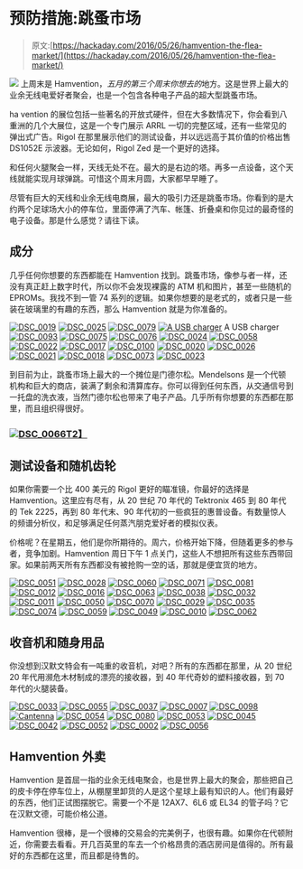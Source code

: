 # 预防措施:跳蚤市场

> 原文:[https://hackaday.com/2016/05/26/hamvention-the-flea-market/](https://hackaday.com/2016/05/26/hamvention-the-flea-market/)

[![](../Images/dac5b48d1d0b2ec37786d363ce77b2cb.png)](https://hackaday.com/wp-content/uploads/2016/05/eme1.png) 上周末是 Hamvention，*五月的第三个周末你想去的*地方。这是世界上最大的业余无线电爱好者聚会，也是一个包含各种电子产品的超大型跳蚤市场。

ha vention 的展位包括一些著名的开放式硬件，但在大多数情况下，你会看到八重洲的几个大展位，这是一个专门展示 ARRL 一切的完整区域，还有一些常见的弹出式广告。Rigol 在那里展示他们的测试设备，并以远远高于其价值的价格出售 DS1052E 示波器。无论如何，Rigol Zed 是一个更好的选择。

和任何火腿聚会一样，天线无处不在。最大的是右边的塔。再多一点设备，这个天线就能实现月球弹跳。可惜这个周末月圆，大家都早早睡了。

尽管有巨大的天线和业余无线电商展，最大的吸引力还是跳蚤市场。你看到的是大约两个足球场大小的停车位，里面停满了汽车、帐篷、折叠桌和你见过的最奇怪的电子设备。那是什么感觉？请往下读。

## 成分

几乎任何你想要的东西都能在 Hamvention 找到。跳蚤市场，像参与者一样，还没有真正赶上数字时代，所以你不会发现裸露的 ATM 机和图片，甚至一些随机的 EPROMs。我找不到一管 74 系列的逻辑。如果你想要的是老式的，或者只是一些装在玻璃里的有趣的东西，那么 Hamvention 就是为你准备的。

 [![DSC_0019](../Images/e211925d4b3d1fe3d4948d528fbf60f7.png "DSC_0019")](https://i0.wp.com/hackaday.com/wp-content/uploads/2016/05/dsc_0019.jpg?ssl=1)  [![DSC_0025](../Images/c0d8fb6c6ace3e6a1b2eee73fa31bf7f.png "DSC_0025")](https://i0.wp.com/hackaday.com/wp-content/uploads/2016/05/dsc_0025.jpg?ssl=1)  [![DSC_0079](../Images/725cd30c43926fa0bd4a8c596b06dbe2.png "DSC_0079")](https://i0.wp.com/hackaday.com/wp-content/uploads/2016/05/dsc_0079.jpg?ssl=1)  [![A USB charger](../Images/50fa98aab8b785e7894090e5678608d2.png "DSC_0139")](https://i0.wp.com/hackaday.com/wp-content/uploads/2016/05/dsc_0139.jpg?ssl=1) A USB charger [![DSC_0093](../Images/9bac78f5bcecc8fb89605e133a2e1079.png "DSC_0093")](https://i0.wp.com/hackaday.com/wp-content/uploads/2016/05/dsc_0093.jpg?ssl=1)  [![DSC_0075](../Images/7cd06f7bad4d4ca0a8085b4ff388adf8.png "DSC_0075")](https://i0.wp.com/hackaday.com/wp-content/uploads/2016/05/dsc_0075.jpg?ssl=1)  [![DSC_0076](../Images/0956181be735ec5eef02cfc0e8b7189b.png "DSC_0076")](https://i0.wp.com/hackaday.com/wp-content/uploads/2016/05/dsc_0076.jpg?ssl=1)  [![DSC_0024](../Images/0d1ce8973f123a9fe4c83073d36d1ee8.png "DSC_0024")](https://i0.wp.com/hackaday.com/wp-content/uploads/2016/05/dsc_0024.jpg?ssl=1)  [![DSC_0058](../Images/a96efd7570d72a866f5fcb52e49d94a8.png "DSC_0058")](https://i0.wp.com/hackaday.com/wp-content/uploads/2016/05/dsc_0058.jpg?ssl=1)  [![DSC_0022](../Images/b9cecec1242decd58e55b476b735da31.png "DSC_0022")](https://i0.wp.com/hackaday.com/wp-content/uploads/2016/05/dsc_0022.jpg?ssl=1)  [![DSC_0017](../Images/64c4dd545fe9a9c805160c46c152c065.png "DSC_0017")](https://i0.wp.com/hackaday.com/wp-content/uploads/2016/05/dsc_0017.jpg?ssl=1)  [![DSC_0100](../Images/dcd5caa7d6b359144278d410ceb12c1d.png "DSC_0100")](https://i0.wp.com/hackaday.com/wp-content/uploads/2016/05/dsc_0100.jpg?ssl=1)  [![DSC_0020](../Images/7d3ce06cc2eba5f79a96c6effd517e6e.png "DSC_0020")](https://i0.wp.com/hackaday.com/wp-content/uploads/2016/05/dsc_0020.jpg?ssl=1)  [![DSC_0026](../Images/ead7325ca834d20ee42c386e26f0d10a.png "DSC_0026")](https://i0.wp.com/hackaday.com/wp-content/uploads/2016/05/dsc_0026.jpg?ssl=1)  [![DSC_0021](../Images/b29fa7affb977994d568b1096e0fff5f.png "DSC_0021")](https://i0.wp.com/hackaday.com/wp-content/uploads/2016/05/dsc_0021.jpg?ssl=1)  [![DSC_0018](../Images/e67169b318cf8d54cb7b38c659c649c8.png "DSC_0018")](https://i0.wp.com/hackaday.com/wp-content/uploads/2016/05/dsc_0018.jpg?ssl=1)  [![DSC_0073](../Images/a14ce99efc207da2d10b604b806e141f.png "DSC_0073")](https://i0.wp.com/hackaday.com/wp-content/uploads/2016/05/dsc_0073.jpg?ssl=1)  [![DSC_0023](../Images/bd08513797e45eeeae85a11147f27a4b.png "DSC_0023")](https://i0.wp.com/hackaday.com/wp-content/uploads/2016/05/dsc_0023.jpg?ssl=1) 

到目前为止，跳蚤市场上最大的一个摊位是门德尔松。Mendelsons 是一个代顿机构和巨大的商店，装满了剩余和清算库存。你可以得到任何东西，从交通信号到一托盘的洗衣液，当然门德尔松也带来了电子产品。几乎所有你想要的东西都在那里，而且组织得很好。

### [![DSC_0066](../Images/b18485b6153c907d7a67d36470067f59.png)T2】](https://hackaday.com/wp-content/uploads/2016/05/dsc_0066.jpg)

## 测试设备和随机齿轮

如果你需要一个比 400 美元的 Rigol 更好的瞄准镜，你最好的选择是 Hamvention。这里应有尽有，从 20 世纪 70 年代的 Tektronix 465 到 80 年代的 Tek 2225，再到 80 年代末、90 年代初的一些疯狂的惠普设备。有数量惊人的频谱分析仪，和足够满足任何蒸汽朋克爱好者的模拟仪表。

价格呢？在星期五，他们是你所期待的。周六，价格开始下降，但随着更多的参与者，竞争加剧。Hamvention 周日下午 1 点关门，这些人不想把所有这些东西带回家。如果前两天所有东西都没有被抢购一空的话，那就是便宜货的地方。

 [![DSC_0051](../Images/912503715460655c195018fea03129a3.png "DSC_0051")](https://i0.wp.com/hackaday.com/wp-content/uploads/2016/05/dsc_0051.jpg?ssl=1)  [![DSC_0028](../Images/7c6b6950e49d6128c24bd3b509175a47.png "DSC_0028")](https://i0.wp.com/hackaday.com/wp-content/uploads/2016/05/dsc_0028.jpg?ssl=1)  [![DSC_0060](../Images/63a6b7fae0bf53c718fd678fa1699149.png "DSC_0060")](https://i0.wp.com/hackaday.com/wp-content/uploads/2016/05/dsc_0060.jpg?ssl=1)  [![DSC_0071](../Images/3b4a0d47fa2db61e3a07d0076ef2fa78.png "DSC_0071")](https://i0.wp.com/hackaday.com/wp-content/uploads/2016/05/dsc_0071.jpg?ssl=1)  [![DSC_0081](../Images/676bd22c5da771e69defd3d65967890a.png "DSC_0081")](https://i0.wp.com/hackaday.com/wp-content/uploads/2016/05/dsc_0081.jpg?ssl=1)  [![DSC_0012](../Images/c1b4e4fc8207f6dd98f6c902a9490857.png "DSC_0012")](https://i0.wp.com/hackaday.com/wp-content/uploads/2016/05/dsc_0012.jpg?ssl=1)  [![DSC_0016](../Images/945e51e25e047495ceb9403451ab6467.png "DSC_0016")](https://i0.wp.com/hackaday.com/wp-content/uploads/2016/05/dsc_0016.jpg?ssl=1)  [![DSC_0063](../Images/8a0671a3b3ae30fca78e219b3c1e57e4.png "DSC_0063")](https://i0.wp.com/hackaday.com/wp-content/uploads/2016/05/dsc_0063.jpg?ssl=1)  [![DSC_0038](../Images/6f08aece41605b7a9bb5809d121b2bb1.png "DSC_0038")](https://i0.wp.com/hackaday.com/wp-content/uploads/2016/05/dsc_0038.jpg?ssl=1)  [![DSC_0032](../Images/d130a71232b53d4eb53b7322810a1e5a.png "DSC_0032")](https://i0.wp.com/hackaday.com/wp-content/uploads/2016/05/dsc_0032.jpg?ssl=1)  [![DSC_0011](../Images/c761764f665e2372749f45579e2203fb.png "DSC_0011")](https://i0.wp.com/hackaday.com/wp-content/uploads/2016/05/dsc_0011.jpg?ssl=1)  [![DSC_0050](../Images/d0d175ad5d2f76917cf4d1843f9a7dbd.png "DSC_0050")](https://i0.wp.com/hackaday.com/wp-content/uploads/2016/05/dsc_0050.jpg?ssl=1)  [![DSC_0070](../Images/453518678fb99c194083c46e162a3176.png "DSC_0070")](https://i0.wp.com/hackaday.com/wp-content/uploads/2016/05/dsc_0070.jpg?ssl=1)  [![DSC_0029](../Images/506fd29f54161cc7370a35fa388f246f.png "DSC_0029")](https://i0.wp.com/hackaday.com/wp-content/uploads/2016/05/dsc_0029.jpg?ssl=1)  [![DSC_0035](../Images/3ce6de1f3f934005610ef69ada199af6.png "DSC_0035")](https://i0.wp.com/hackaday.com/wp-content/uploads/2016/05/dsc_0035.jpg?ssl=1)  [![DSC_0074](../Images/21ad7a2ea98efb11beb0401632eb31be.png "DSC_0074")](https://i0.wp.com/hackaday.com/wp-content/uploads/2016/05/dsc_0074.jpg?ssl=1)  [![DSC_0059](../Images/e9e6c6493b421fef05d489cb4a86e45d.png "DSC_0059")](https://i0.wp.com/hackaday.com/wp-content/uploads/2016/05/dsc_0059.jpg?ssl=1)  [![DSC_0049](../Images/213e6fe79055c6b9a193575ad903f66d.png "DSC_0049")](https://i0.wp.com/hackaday.com/wp-content/uploads/2016/05/dsc_0049.jpg?ssl=1)  [![DSC_0010](../Images/111f227cd99655b60ae8428b26e0be59.png "DSC_0010")](https://i0.wp.com/hackaday.com/wp-content/uploads/2016/05/dsc_0010.jpg?ssl=1)  [![DSC_0062](../Images/12bbe3d20e17eca7655b0e607b6e5bea.png "DSC_0062")](https://i0.wp.com/hackaday.com/wp-content/uploads/2016/05/dsc_0062.jpg?ssl=1) 

## 收音机和随身用品

你没想到汉默文特会有一吨重的收音机，对吧？所有的东西都在那里，从 20 世纪 20 年代用濒危木材制成的漂亮的接收器，到 40 年代奇妙的塑料接收器，到 70 年代的火腿装备。

 [![DSC_0033](../Images/d853449d3504b57098e7155fcf8f1821.png "DSC_0033")](https://i0.wp.com/hackaday.com/wp-content/uploads/2016/05/dsc_0033.jpg?ssl=1)  [![DSC_0055](../Images/7cace4057b1375dcce1ad8af6da5a884.png "DSC_0055")](https://i0.wp.com/hackaday.com/wp-content/uploads/2016/05/dsc_0055.jpg?ssl=1)  [![DSC_0037](../Images/84374fd75f80e86d1219c7cca71a5f5f.png "DSC_0037")](https://i0.wp.com/hackaday.com/wp-content/uploads/2016/05/dsc_0037.jpg?ssl=1)  [![DSC_0007](../Images/b41f6629dc0b881f2fc99cfad7023fe7.png "DSC_0007")](https://i0.wp.com/hackaday.com/wp-content/uploads/2016/05/dsc_0007.jpg?ssl=1)  [![DSC_0098](../Images/3bfe242369bc80f068f6bde17ce27746.png "DSC_0098")](https://i0.wp.com/hackaday.com/wp-content/uploads/2016/05/dsc_0098.jpg?ssl=1)  [![Cantenna](../Images/c15e5a8b988192ef3a5cecbd7f8db542.png "Cantenna")](https://i0.wp.com/hackaday.com/wp-content/uploads/2016/05/cantenna.png?ssl=1)  [![DSC_0054](../Images/6e9b2c5a6712d91a371189e10b0881d8.png "DSC_0054")](https://i0.wp.com/hackaday.com/wp-content/uploads/2016/05/dsc_0054.jpg?ssl=1)  [![DSC_0080](../Images/1782434b7db8ff7606659745cede0df8.png "DSC_0080")](https://i0.wp.com/hackaday.com/wp-content/uploads/2016/05/dsc_0080.jpg?ssl=1)  [![DSC_0053](../Images/0adb20ac07c47a661a28fb48328693f2.png "DSC_0053")](https://i0.wp.com/hackaday.com/wp-content/uploads/2016/05/dsc_0053.jpg?ssl=1)  [![DSC_0045](../Images/71dd7792a01596cecc6298515a1bffd2.png "DSC_0045")](https://i0.wp.com/hackaday.com/wp-content/uploads/2016/05/dsc_0045.jpg?ssl=1)  [![DSC_0042](../Images/11c0d9786a77b39d2c32d56c52ff9601.png "DSC_0042")](https://i0.wp.com/hackaday.com/wp-content/uploads/2016/05/dsc_0042.jpg?ssl=1)  [![DSC_0052](../Images/17141b4c28f8b9c1433c27b6ec618bdb.png "DSC_0052")](https://i0.wp.com/hackaday.com/wp-content/uploads/2016/05/dsc_0052.jpg?ssl=1)  [![DSC_0002](../Images/575b115946ed5ffe10d8252b9bb578a7.png "DSC_0002")](https://i0.wp.com/hackaday.com/wp-content/uploads/2016/05/dsc_0002.jpg?ssl=1)  [![DSC_0056](../Images/31e9ae7edf09136710b79af604c195f3.png "DSC_0056")](https://i0.wp.com/hackaday.com/wp-content/uploads/2016/05/dsc_0056.jpg?ssl=1) 

## Hamvention 外卖

Hamvention 是首屈一指的业余无线电聚会，也是世界上最大的聚会，那些把自己的皮卡停在停车位上，从棚屋里卸货的人是这个星球上最有知识的人。他们有最好的东西，他们正试图摆脱它。需要一个不是 12AX7、6L6 或 EL34 的管子吗？它在汉默文德，可能价格公道。

Hamvention 很棒，是一个很棒的交易会的完美例子，也很有趣。如果你在代顿附近，你需要去看看。开几百英里的车去一个价格昂贵的酒店房间是值得的。所有最好的东西都在这里，而且都是待售的。
